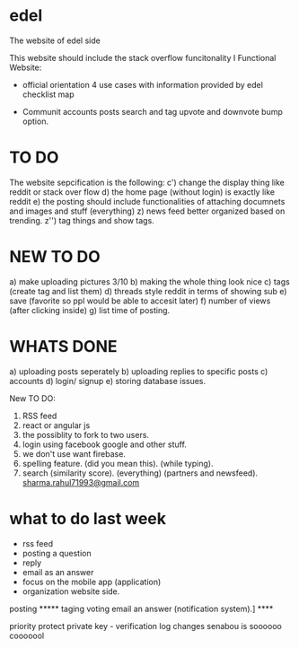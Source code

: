 # edel
The website of edel side

This website should include the stack overflow funcitonality
I
Functional Website:

* official orientation
	4 use cases with information provided by edel
			checklist
			map

* Communit
	accounts
	posts
	search and tag
	upvote and downvote
	bump option.


# TO DO
The website sepcification is the following:
c') change the display thing like reddit or stack over flow
d) the home page (without login) is exactly like reddit 
e) the posting should include functionalities of attaching documnets and images and stuff (everything)
z) news feed better organized based on trending.
z'') tag things and show tags.

# NEW TO DO
a) make uploading pictures 3/10
b) making the whole thing look nice
c) tags (create tag and list them)
d) threads style reddit in terms of showing sub
e) save (favorite so ppl would be able to accesit later)
f) number of views (after clicking inside)
g) list time of posting.

# WHATS DONE
a) uploading posts seperately
b) uploading replies to specific posts
c) accounts
d) login/ signup
e) storing database issues.





New TO DO:
1) RSS feed
2) react or angular js
3) the possiblity to fork to two users.
4) login using facebook google and other stuff.
5) we don't use want firebase.
6) spelling feature. (did  you mean this). (while typing).
7) search (similarity score). (everything) (partners and  newsfeed).
sharma.rahul71993@gmail.com


# what to do last week
* rss feed
* posting a question
* reply
* email as an answer
* focus on the mobile app (application)
* organization website side.


posting *****
taging
voting
email an answer (notification system).] **** 

priority
protect private key - verification
log changes
senabou is soooooo cooooool
